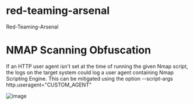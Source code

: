 # red-teaming-arsenal
Red-Teaming-Arsenal

# NMAP Scanning Obfuscation
If an HTTP user agent isn't set at the time of running the given Nmap script, the logs on the target system could log a user agent containing Nmap Scripting Engine. This can be mitigated using the option --script-args http.useragent="CUSTOM_AGENT"

![image](https://github.com/MirHassanRiaz/red-teaming-arsenal/assets/53171887/0b2ee5f9-ee05-4eb5-8c69-85ee34d34bd0)
